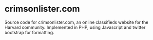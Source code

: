 # crimsonlister.com
Source code for crimsonlister.com, an online classifieds website for the Harvard community. Implemented in PHP, using Javascript and twitter bootstrap for formatting.
